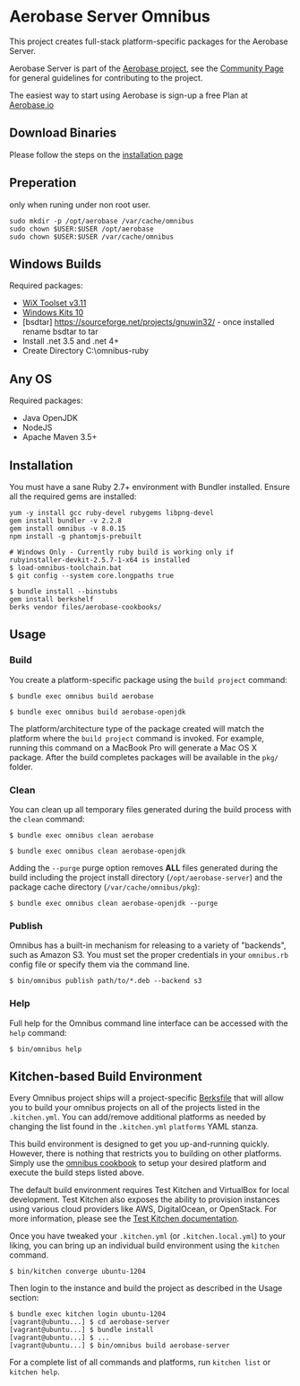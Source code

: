 Aerobase Server Omnibus
==================================
This project creates full-stack platform-specific packages for the Aerobase Server.

Aerobase Server is part of the [Aerobase project](https://aerobase.io/), see the [Community Page](https://aerobase.io/) for general guidelines for contributing to the project.

The easiest way to start using Aerobase is sign-up a free Plan at [Aerobase.io](https://cloud.aerobase.io/portal)

Download Binaries
------------
Please follow the steps on the [installation page](https://aerobase.io/docs/gsg/index.html)


Preperation 
------------
only when runing under non root user.

```shell
sudo mkdir -p /opt/aerobase /var/cache/omnibus
sudo chown $USER:$USER /opt/aerobase
sudo chown $USER:$USER /var/cache/omnibus
```

Windows Builds
--------------
Required packages:
- [WiX Toolset v3.11](http://wixtoolset.org/releases/)
- [Windows Kits 10](https://developer.microsoft.com/en-us/windows/downloads/windows-10-sdk)
- [bsdtar] https://sourceforge.net/projects/gnuwin32/ - once installed rename bsdtar to tar
- Install .net 3.5 and .net 4+
- Create Directory C:\omnibus-ruby

Any OS
--------------
Required packages:
- Java OpenJDK
- NodeJS
- Apache Maven 3.5+

Installation
------------
You must have a sane Ruby 2.7+ environment with Bundler installed. Ensure all
the required gems are installed:

```shell
yum -y install gcc ruby-devel rubygems libpng-devel
gem install bundler -v 2.2.8
gem install omnibus -v 8.0.15 
npm install -g phantomjs-prebuilt
```

```shell
# Windows Only - Currently ruby build is working only if rubyinstaller-devkit-2.5.7-1-x64 is installed
$ load-omnibus-toolchain.bat
$ git config --system core.longpaths true
```

```shell
$ bundle install --binstubs
gem install berkshelf
berks vendor files/aerobase-cookbooks/
```

Usage
-----
### Build

You create a platform-specific package using the `build project` command:

```Linux shell
$ bundle exec omnibus build aerobase
```
```Windows PowerShell
$ bundle exec omnibus build aerobase-openjdk
```


The platform/architecture type of the package created will match the platform
where the `build project` command is invoked. For example, running this command
on a MacBook Pro will generate a Mac OS X package. After the build completes
packages will be available in the `pkg/` folder.

### Clean

You can clean up all temporary files generated during the build process with
the `clean` command:

```Linux shell
$ bundle exec omnibus clean aerobase
```
```Windows PowerShell
$ bundle exec omnibus clean aerobase-openjdk
```

Adding the `--purge` purge option removes __ALL__ files generated during the
build including the project install directory (`/opt/aerobase-server`) and
the package cache directory (`/var/cache/omnibus/pkg`):

```shell
$ bundle exec omnibus clean aerobase-openjdk --purge
```

### Publish

Omnibus has a built-in mechanism for releasing to a variety of "backends", such
as Amazon S3. You must set the proper credentials in your `omnibus.rb` config
file or specify them via the command line.

```shell
$ bin/omnibus publish path/to/*.deb --backend s3
```

### Help

Full help for the Omnibus command line interface can be accessed with the
`help` command:

```shell
$ bin/omnibus help
```

Kitchen-based Build Environment
-------------------------------
Every Omnibus project ships will a project-specific
[Berksfile](http://berkshelf.com/) that will allow you to build your omnibus projects on all of the projects listed
in the `.kitchen.yml`. You can add/remove additional platforms as needed by
changing the list found in the `.kitchen.yml` `platforms` YAML stanza.

This build environment is designed to get you up-and-running quickly. However,
there is nothing that restricts you to building on other platforms. Simply use
the [omnibus cookbook](https://github.com/opscode-cookbooks/omnibus) to setup
your desired platform and execute the build steps listed above.

The default build environment requires Test Kitchen and VirtualBox for local
development. Test Kitchen also exposes the ability to provision instances using
various cloud providers like AWS, DigitalOcean, or OpenStack. For more
information, please see the [Test Kitchen documentation](http://kitchen.ci).

Once you have tweaked your `.kitchen.yml` (or `.kitchen.local.yml`) to your
liking, you can bring up an individual build environment using the `kitchen`
command.

```shell
$ bin/kitchen converge ubuntu-1204
```

Then login to the instance and build the project as described in the Usage
section:

```shell
$ bundle exec kitchen login ubuntu-1204
[vagrant@ubuntu...] $ cd aerobase-server
[vagrant@ubuntu...] $ bundle install
[vagrant@ubuntu...] $ ...
[vagrant@ubuntu...] $ bin/omnibus build aerobase-server
```

For a complete list of all commands and platforms, run `kitchen list` or
`kitchen help`.
